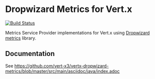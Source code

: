 # Dropwizard Metrics for Vert.x

[![Build Status](https://vertx.ci.cloudbees.com/buildStatus/icon?job=vert.x3-dropwizard-metrics)](https://vertx.ci.cloudbees.com/view/vert.x-3/job/vert.x3-dropwizard-metrics/)

Metrics Service Provider implementations for Vert.x using [Dropwizard metrics](https://github.com/dropwizard/metrics) library.

## Documentation

See https://github.com/vert-x3/vertx-dropwizard-metrics/blob/master/src/main/asciidoc/java/index.adoc
